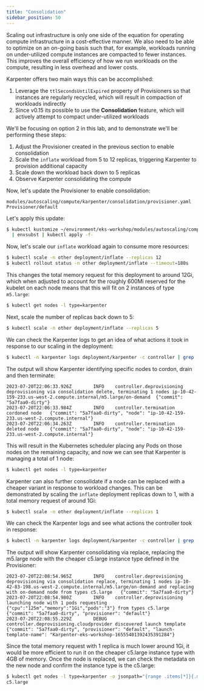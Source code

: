 ```yaml
---
title: "Consolidation"
sidebar_position: 50
---
```


Scaling out infrastructure is only one side of the equation for operating compute infrastructure in a cost-effective manner. We also need to be able to optimize on an on-going basis such that, for example, workloads running on under-utilized compute instances are compacted to fewer instances. This improves the overall efficiency of how we run workloads on the compute, resulting in less overhead and lower costs.

Karpenter offers two main ways this can be accomplished:

1. Leverage the `ttlSecondsUntilExpired` property of Provisioners so that instances are regularly recycled, which will result in compaction of workloads indirectly
2. Since v0.15 its possible to use the **Consolidation** feature, which will actively attempt to compact under-utilized workloads

We'll be focusing on option 2 in this lab, and to demonstrate we'll be performing these steps:

1. Adjust the Provisioner created in the previous section to enable consolidation
2. Scale the `inflate` workload from 5 to 12 replicas, triggering Karpenter to provision additional capacity
3. Scale down the workload back down to 5 replicas
4. Observe Karpenter consolidating the compute

Now, let's update the Provisioner to enable consolidation:

```kustomization
modules/autoscaling/compute/karpenter/consolidation/provisioner.yaml
Provisioner/default
```

Let's apply this update:

```bash
$ kubectl kustomize ~/environment/eks-workshop/modules/autoscaling/compute/karpenter/consolidation \
  | envsubst | kubectl apply -f-
```

Now, let's scale our `inflate` workload again to consume more resources:

```bash
$ kubectl scale -n other deployment/inflate --replicas 12
$ kubectl rollout status -n other deployment/inflate --timeout=180s
```

This changes the total memory request for this deployment to around 12Gi, which when adjusted to account for the roughly 600Mi reserved for the kubelet on each node means that this will fit on 2 instances of type `m5.large`:

```bash
$ kubectl get nodes -l type=karpenter
```

Next, scale the number of replicas back down to 5:

```bash
$ kubectl scale -n other deployment/inflate --replicas 5
```

We can check the Karpenter logs to get an idea of what actions it took in response to our scaling in the deployment:

```bash test=false
$ kubectl -n karpenter logs deployment/karpenter -c controller | grep 'deprovisioning via consolidation delete' -A 2
```

The output will show Karpenter identifying specific nodes to cordon, drain and then terminate:

```text
2023-07-20T22:06:33.926Z        INFO    controller.deprovisioning       deprovisioning via consolidation delete, terminating 1 nodes ip-10-42-159-233.us-west-2.compute.internal/m5.large/on-demand  {"commit": "5a7faa0-dirty"}
2023-07-20T22:06:33.984Z        INFO    controller.termination  cordoned node   {"commit": "5a7faa0-dirty", "node": "ip-10-42-159-233.us-west-2.compute.internal"}
2023-07-20T22:06:34.263Z        INFO    controller.termination  deleted node    {"commit": "5a7faa0-dirty", "node": "ip-10-42-159-233.us-west-2.compute.internal"}
```

This will result in the Kubernetes scheduler placing any Pods on those nodes on the remaining capacity, and now we can see that Karpenter is managing a total of 1 node:

```bash
$ kubectl get nodes -l type=karpenter
```

Karpenter can also further consolidate if a node can be replaced with a cheaper variant in response to workload changes. This can be demonstrated by scaling the `inflate` deployment replicas down to 1, with a total memory request of around 1Gi:

```bash
$ kubectl scale -n other deployment/inflate --replicas 1
```

We can check the Karpenter logs and see what actions the controller took in response: 

```bash test=false
$ kubectl -n karpenter logs deployment/karpenter -c controller | grep 'deprovisioning via consolidation replace' -A 2
```

The output will show Karpenter consolidating via replace, replacing the m5.large node with the cheaper c5.large instance type defined in the Provisioner:

```text
2023-07-20T22:08:54.965Z        INFO    controller.deprovisioning       deprovisioning via consolidation replace, terminating 1 nodes ip-10-42-83-198.us-west-2.compute.internal/m5.large/on-demand and replacing with on-demand node from types c5.large   {"commit": "5a7faa0-dirty"}
2023-07-20T22:08:54.980Z        INFO    controller.deprovisioning       launching node with 1 pods requesting {"cpu":"125m","memory":"1Gi","pods":"3"} from types c5.large  {"commit": "5a7faa0-dirty", "provisioner": "default"}
2023-07-20T22:08:55.229Z        DEBUG   controller.deprovisioning.cloudprovider discovered launch template      {"commit": "5a7faa0-dirty", "provisioner": "default", "launch-template-name": "Karpenter-eks-workshop-16555401392435391284"}
```

Since the total memory request with 1 replica is much lower around 1Gi, it would be more efficient to run it on the cheaper c5.large instance type with 4GB of memory. Once the node is replaced, we can check the metadata on the new node and confirm the instance type is the c5.large: 

```bash
$ kubectl get nodes -l type=karpenter -o jsonpath="{range .items[*]}{.metadata.labels.node\.kubernetes\.io/instance-type}{'\n'}{end}"
c5.large
```
